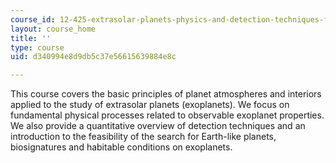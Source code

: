 ```yaml
---
course_id: 12-425-extrasolar-planets-physics-and-detection-techniques-fall-2007
layout: course_home
title: ''
type: course
uid: d340994e8d9db5c37e56615639884e8c

---
```

This course covers the basic principles of planet atmospheres and interiors applied to the study of extrasolar planets (exoplanets). We focus on fundamental physical processes related to observable exoplanet properties. We also provide a quantitative overview of detection techniques and an introduction to the feasibility of the search for Earth-like planets, biosignatures and habitable conditions on exoplanets.
